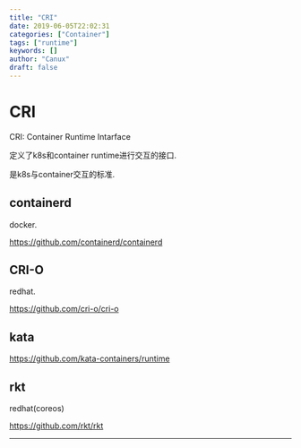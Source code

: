 ```yaml
---
title: "CRI"
date: 2019-06-05T22:02:31
categories: ["Container"]
tags: ["runtime"]
keywords: []
author: "Canux"
draft: false
---
```


# CRI

CRI: Container Runtime Intarface

定义了k8s和container runtime进行交互的接口.

是k8s与container交互的标准.

## containerd

docker.

<https://github.com/containerd/containerd>

## CRI-O

redhat.

<https://github.com/cri-o/cri-o>

## kata

<https://github.com/kata-containers/runtime>

## rkt

redhat(coreos)

<https://github.com/rkt/rkt>

***
